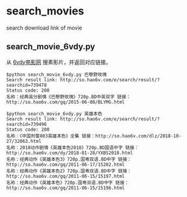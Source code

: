 # search_movies
search download link of movie


## search_movie_6vdy.py

从 [6vdy电影网](http://www.hao6v.com/) 搜素影片，并返回对应链接。

```shell
$python search_movie_6vdy.py 巴黎野玫瑰
Search result link: http://so.hao6v.com/e/search/result/?searchid=739478
Status code: 200
名称：经典高分剧情《巴黎野玫瑰》720p.BD中英双字 链接：http://so.hao6v.com/gq/2015-06-08/BLYMG.html

$python search_movie_6vdy.py 英雄本色
Search result link: http://so.hao6v.com/e/search/result/?searchid=739496
Status code: 200
名称：《中国刑警803英雄本色》全集 链接：http://so.hao6v.com/dlz/2018-10-27/32063.html
名称：2018动作剧情《英雄本色2018》720p.BD国语中字 链接：http://so.hao6v.com/dy/2018-01-28/YXBS2018.html
名称：经典动作《英雄本色3》720p.国粤双语.BD中字 链接：http://so.hao6v.com/gq/2011-06-17/15202.html
名称：经典动作《英雄本色2》720p.国粤双语.BD中字 链接：http://so.hao6v.com/gq/2011-06-15/15197.html
名称：经典动作《英雄本色》720p.国粤双语.BD中字 链接：http://so.hao6v.com/gq/2011-06-15/15196.html
```
